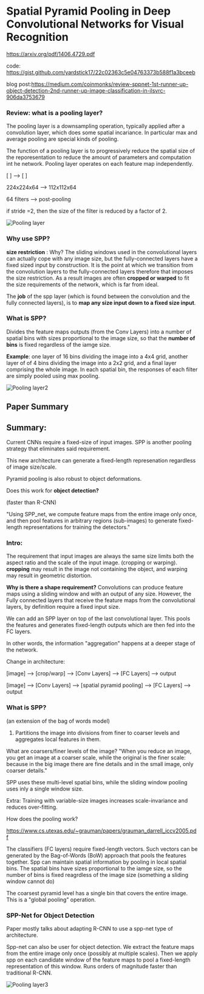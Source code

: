 # Spatial Pyramid Pooling in Deep Convolutional Networks for Visual Recognition

https://arxiv.org/pdf/1406.4729.pdf

code: https://gist.github.com/yardstick17/22c02363c5e04763373b588f1a3bceeb

blog post:https://medium.com/coinmonks/review-sppnet-1st-runner-up-object-detection-2nd-runner-up-image-classification-in-ilsvrc-906da3753679

### Review: what is a pooling layer?

The pooling layer is a downsampling operation, typically applied after a convolution layer, which does some spatial incariance. In particular max and average pooling are special kinds of pooling. 

The function of a pooling layer is to progressively reduce the spatial size of the reporesentation to reduce the amount of parameters and computation int he network. Pooling layer operates on each feature map independently. 

[ ]                      -->       [ ]

224x224x64               -->       112x112x64  

64 filters               -->       post-pooling 


if stride =2, then the size of the filter is reduced by a factor of 2. 

![Pooling layer](img/pooling_img.png "Pooling")

### Why use SPP?

**size restriction** : Why? The sliding windows used in the convolutional layers can actually cope with any image size, but the fully-connected layers have a fixed sized input by construction. It is the point at which we transition from the convolution layers to the fully-connected layers therefore that imposes the size restriction. As a result images are often **cropped or warped** to fit the size requirements of the network, which is far from ideal.

The **job** of the spp layer (which is found between the convolution and the fully connected layers), is to **map any size input down to a fixed size input**.



### What is SPP?

Divides the feature maps outputs (from the Conv Layers) into a number of spatial bins with sizes proportional to the image size, so that the **number of bins** is fixed regardless of the iamge size. 

**Example**: one layer of 16 bins dividing the image into a 4x4 grid, another layer of of 4 bins dividing the image into a 2x2 grid, and a final layer comprising the whole image. In each spatial bin, the responses of each filter are simply pooled using max pooling. 

![Pooling layer2](img/vanilla_spp.png "Spp")

## Paper Summary

## Summary:

Current CNNs require a fixed-size of input images. SPP is another pooling strategy that eliminates said requirement. 

This new architecture can generate a fixed-length represenation regardless of image size/scale.

Pyramid pooling is also robust to object deformations. 

Does this work for **object detection?**

(faster than R-CNN)

"Using SPP_net, we compute feature maps from the entire image only once, and then pool features in arbitrary regions (sub-images) to generate fixed-length representations for training the detectors."



### Intro:

The requirement that input images are always the same size limits both the aspect ratio and the scale of the input image. (cropping or warping). **cropping** may result in the image not containing the object, and warping may result in geometric distortion. 

**Why is there a shape requirement?** Convolutions can produce feature maps using a sliding window and with an output of any size. However, the Fully connected layers that receive the feature maps from the convolutional layers, by definition require a fixed input size. 


We can add an SPP layer on top of the last convolutional layer. This pools the features and generates fixed-length outputs which are then fed into the FC layers.

In other words, the information "aggregation" happens at a deeper stage of the network. 


Change in architecture:

[image] --> [crop/warp] --> [Conv Layers] --> [FC Layers] --> output

[image] --> [Conv Layers] --> [spatial pyramid pooling] --> [FC Layers] --> output

### What is SPP?

(an extension of the bag of words model)

1. Partitions the image into divisions from finer to coarser levels and aggregates local features in them. 

What are coarsers/finer levels of the image?
"When you reduce an image, you get an image at a coarser scale, while the original is the finer scale: because in the big image there are fine details and in the small image, only coarser details."

SPP uses these multi-level spatial bins, while the sliding window pooling uses inly a single window size. 

Extra: Training with variable-size images increases scale-invariance and reduces over-fitting. 

How does the pooling work?

https://www.cs.utexas.edu/~grauman/papers/grauman_darrell_iccv2005.pdf

The classifiers (FC layers) require fixed-length vectors. Such vectors can be generated by the Bag-of-Words (BoW) approach that pools the features together. Spp can maintain spatial information by pooling in local spatial bins. The spatial bins have sizes proportional to the iamge size, so the number of bins is fixed reagrdless of the image size (something a sliding window cannot do)


The coarsest pyramid level has a single bin that covers the entire image. This is a "global pooling" operation.


### SPP-Net for Object Detection

Paper mostly talks about adapting R-CNN to use a spp-net type of architecture.

Spp-net can also be user for object detection. We extract the feature maps from the entire image only once (possibly at multiple scales). Then we apply spp on each candidate window of the feature maps to pool a fixed-length representation of this window. Runs orders of magnitude faster than traditional R-CNN.


![Pooling layer3](img/ssp_net_objdec.png "Spp in object detection")
